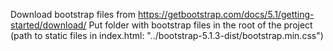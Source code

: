 Download bootstrap files from https://getbootstrap.com/docs/5.1/getting-started/download/ 
Put folder with bootstrap files in the root of the project (path to static files in index.html: "../bootstrap-5.1.3-dist/bootstrap.min.css")